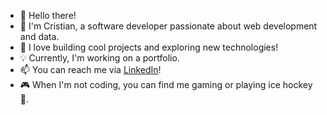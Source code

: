 - 👋 Hello there!
- 🌟 I'm Cristian, a software developer passionate about web development and data.
- 🚀 I love building cool projects and exploring new technologies!
- 💡 Currently, I'm working on a portfolio.
- 📫 You can reach me via [LinkedIn]((https://www.linkedin.com/in/cristian-petrila/))!
- 🎮 When I'm not coding, you can find me gaming or playing ice hockey 🏒.

